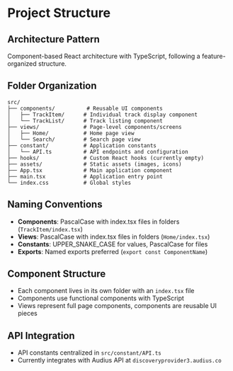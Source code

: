 # Project Structure

## Architecture Pattern
Component-based React architecture with TypeScript, following a feature-organized structure.

## Folder Organization

```
src/
├── components/          # Reusable UI components
│   ├── TrackItem/      # Individual track display component
│   └── TrackList/      # Track listing component
├── views/              # Page-level components/screens
│   ├── Home/           # Home page view
│   └── Search/         # Search page view
├── constant/           # Application constants
│   └── API.ts          # API endpoints and configuration
├── hooks/              # Custom React hooks (currently empty)
├── assets/             # Static assets (images, icons)
├── App.tsx             # Main application component
├── main.tsx            # Application entry point
└── index.css           # Global styles
```

## Naming Conventions
- **Components**: PascalCase with index.tsx files in folders (`TrackItem/index.tsx`)
- **Views**: PascalCase with index.tsx files in folders (`Home/index.tsx`)
- **Constants**: UPPER_SNAKE_CASE for values, PascalCase for files
- **Exports**: Named exports preferred (`export const ComponentName`)

## Component Structure
- Each component lives in its own folder with an `index.tsx` file
- Components use functional components with TypeScript
- Views represent full page components, components are reusable UI pieces

## API Integration
- API constants centralized in `src/constant/API.ts`
- Currently integrates with Audius API at `discoveryprovider3.audius.co`